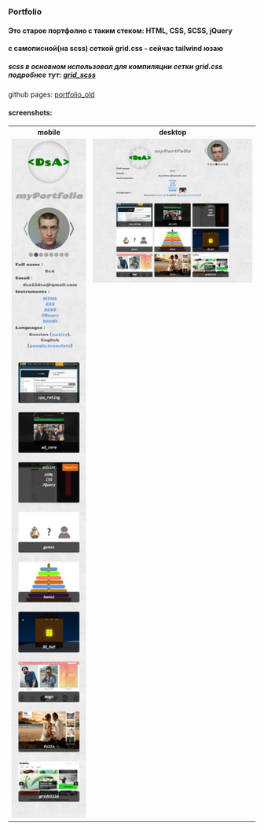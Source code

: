 ### Portfolio
#### Это старое портфолио с таким стеком: HTML, CSS, SCSS, jQuery
#### c самописной(на scss) сеткой grid.css - сейчас  tailwind юзаю
##### scss в основном использовал для компиляции сетки grid.css подробнее тут: [grid_scss](https://github.com/dsa25/grid_scss)
 github pages:    [portfolio_old](https://dsa25.github.io/portfolio_old)
 
 #### screenshots:
 <table>
   <tr>
    <th>mobile</th>
    <th>desktop</th>
  </tr>
   <tr>
    <td valign="top"><img src="portfolio_m.jpg" width="220"> </td>
    <td valign="top"><img src="portfolio.jpg" width="500"></td>
  </tr>
 </table>
